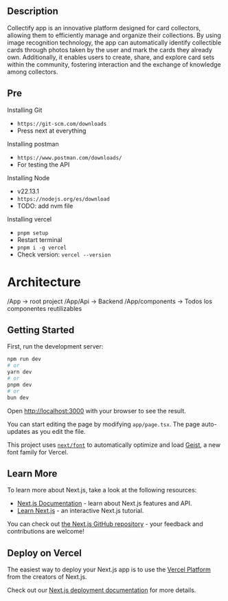 ## Description

Collectify app is an innovative platform designed for card collectors, allowing them to efficiently manage and organize their collections. By using image recognition technology, the app can automatically identify collectible cards through photos taken by the user and mark the cards they already own. Additionally, it enables users to create, share, and explore card sets within the community, fostering interaction and the exchange of knowledge among collectors.

## Pre

Installing Git

- `https://git-scm.com/downloads`
- Press next at everything

Installing postman

- `https://www.postman.com/downloads/`
- For testing the API

Installing Node

- v22.13.1
- `https://nodejs.org/es/download`
- TODO: add nvm file

Installing vercel

- `pnpm setup`
- Restart terminal
- `pnpm i -g vercel`
- Check version: `vercel --version`

# Architecture

/App -> root project
/App/Api -> Backend
/App/components -> Todos los componentes reutilizables

## Getting Started

First, run the development server:

```bash
npm run dev
# or
yarn dev
# or
pnpm dev
# or
bun dev
```

Open [http://localhost:3000](http://localhost:3000) with your browser to see the result.

You can start editing the page by modifying `app/page.tsx`. The page auto-updates as you edit the file.

This project uses [`next/font`](https://nextjs.org/docs/app/building-your-application/optimizing/fonts) to automatically optimize and load [Geist](https://vercel.com/font), a new font family for Vercel.

## Learn More

To learn more about Next.js, take a look at the following resources:

- [Next.js Documentation](https://nextjs.org/docs) - learn about Next.js features and API.
- [Learn Next.js](https://nextjs.org/learn) - an interactive Next.js tutorial.

You can check out [the Next.js GitHub repository](https://github.com/vercel/next.js) - your feedback and contributions are welcome!

## Deploy on Vercel

The easiest way to deploy your Next.js app is to use the [Vercel Platform](https://vercel.com/new?utm_medium=default-template&filter=next.js&utm_source=create-next-app&utm_campaign=create-next-app-readme) from the creators of Next.js.

Check out our [Next.js deployment documentation](https://nextjs.org/docs/app/building-your-application/deploying) for more details.
